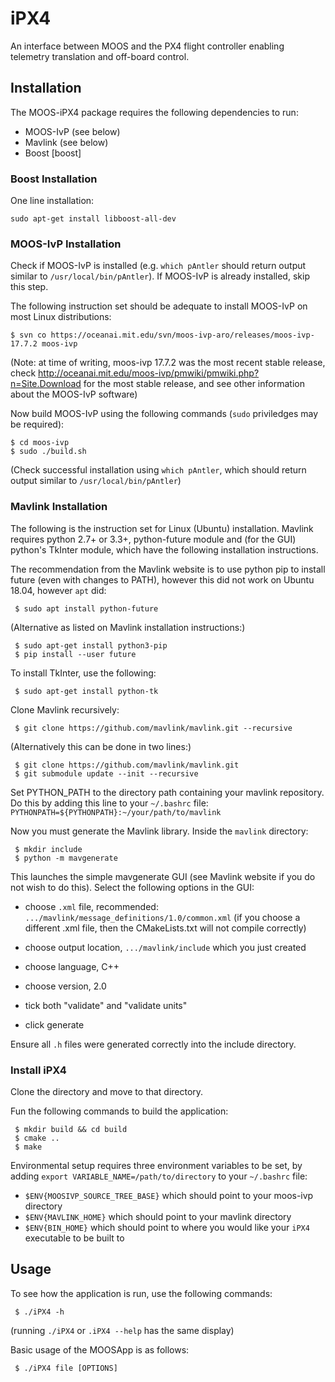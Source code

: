 # iPX4

An interface between MOOS and the PX4 flight controller enabling telemetry translation and off-board control.

## Installation
The MOOS-iPX4 package requires the following dependencies to run:
- MOOS-IvP (see below)
- Mavlink (see below)
- Boost [boost]

### Boost Installation
One line installation:
```shell
sudo apt-get install libboost-all-dev
```

### MOOS-IvP Installation
Check if MOOS-IvP is installed (e.g. `which pAntler` should return output similar to `/usr/local/bin/pAntler`). If MOOS-IvP is already installed, skip this step.

The following instruction set should be adequate to install MOOS-IvP on most Linux distributions:
```shell
$ svn co https://oceanai.mit.edu/svn/moos-ivp-aro/releases/moos-ivp-17.7.2 moos-ivp
```
(Note: at time of writing, moos-ivp 17.7.2 was the most recent stable release, check http://oceanai.mit.edu/moos-ivp/pmwiki/pmwiki.php?n=Site.Download for the most stable release, and see other information about the MOOS-IvP software)

Now build MOOS-IvP using the following commands (`sudo` priviledges may be required):
```shell
$ cd moos-ivp
$ sudo ./build.sh
```
(Check successful installation using `which pAntler`, which should return output similar to `/usr/local/bin/pAntler`)

### Mavlink Installation
The following is the instruction set for Linux (Ubuntu) installation. Mavlink requires python 2.7+ or 3.3+, python-future module and (for the GUI) python's TkInter module, which have the following installation instructions.

The recommendation from the Mavlink website is to use python pip to install future (even with changes to PATH), however this did not work on Ubuntu 18.04, however `apt` did:
```shell
 $ sudo apt install python-future
```
(Alternative as listed on Mavlink installation instructions:)
```shell
 $ sudo apt-get install python3-pip
 $ pip install --user future
```

To install TkInter, use the following:
```shell
 $ sudo apt-get install python-tk
```

Clone Mavlink recursively:
```shell
 $ git clone https://github.com/mavlink/mavlink.git --recursive
```
(Alternatively this can be done in two lines:)
```shell
 $ git clone https://github.com/mavlink/mavlink.git
 $ git submodule update --init --recursive
```

Set PYTHON_PATH to the directory path containing your mavlink repository. Do this by adding this line to your `~/.bashrc` file:
`PYTHONPATH=${PYTHONPATH}:~/your/path/to/mavlink`

Now you must generate the Mavlink library. Inside the `mavlink` directory:
```shell
 $ mkdir include
 $ python -m mavgenerate
```
This launches the simple mavgenerate GUI (see Mavlink website if you do not wish to do this). Select the following options in the GUI:

* choose `.xml` file, recommended: `.../mavlink/message_definitions/1.0/common.xml` (if you choose a different .xml file, then the CMakeLists.txt will not compile correctly)

* choose output location, `.../mavlink/include` which you just created

* choose language, C++

* choose version, 2.0

* tick both "validate" and "validate units"

* click generate


Ensure all `.h` files were generated correctly into the include directory.

### Install iPX4
Clone the directory and move to that directory.

Fun the following commands to build the application:
```shell
 $ mkdir build && cd build
 $ cmake ..
 $ make
```

Environmental setup requires three environment variables to be set, by adding `export VARIABLE_NAME=/path/to/directory` to your `~/.bashrc` file:
- `$ENV{MOOSIVP_SOURCE_TREE_BASE}` which should point to your moos-ivp directory
- `$ENV{MAVLINK_HOME}` which should point to your mavlink directory
- `$ENV{BIN_HOME}` which should point to where you would like your `iPX4` executable to be built to

## Usage
To see how the application is run, use the following commands:
```shell
 $ ./iPX4 -h
```
(running `./iPX4` or `.iPX4 --help` has the same display)

Basic usage of the MOOSApp is as follows:
```shell
 $ ./iPX4 file [OPTIONS]
```
